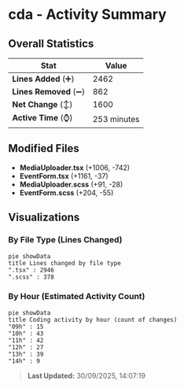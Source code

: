 # cda - Activity Summary 

## Overall Statistics

| Stat                   | Value                                                             |
| ---------------------- | ----------------------------------------------------------------- |
| **Lines Added** (➕)   | 2462                                          |
| **Lines Removed** (➖) | 862                                        |
| **Net Change** (↕)    | 1600                |
| **Active Time** (⌚)   | 253 minutes |


## Modified Files
- **MediaUploader.tsx** (+1006, -742)
- **EventForm.tsx** (+1161, -37)
- **MediaUploader.scss** (+91, -28)
- **EventForm.scss** (+204, -55)

## Visualizations

### By File Type (Lines Changed)

```mermaid
pie showData
title Lines changed by file type
".tsx" : 2946
".scss" : 378
```

### By Hour (Estimated Activity Count)

```mermaid
pie showData
title Coding activity by hour (count of changes)
"09h" : 15
"10h" : 43
"11h" : 42
"12h" : 27
"13h" : 39
"14h" : 9
```


> **Last Updated:** 30/09/2025, 14:07:19